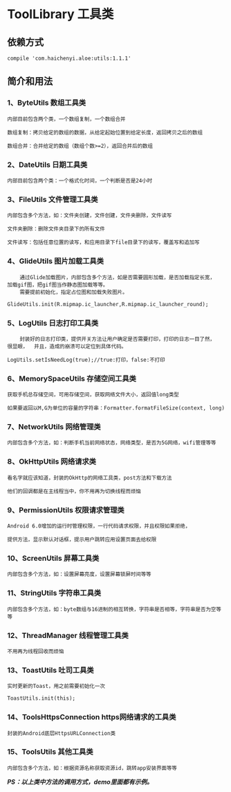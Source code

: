 # ToolLibrary 工具类

## 依赖方式
```
compile 'com.haichenyi.aloe:utils:1.1.1'
```

## 简介和用法

### 1、ByteUtils 数组工具类
    
    内部目前包含两个类，一个数组复制，一个数组合并
    
    数组复制：拷贝给定的数组的数据，从给定起始位置到给定长度，返回拷贝之后的数组
    
    数组合并：合并给定的数组（数组个数>=2），返回合并后的数组
    
### 2、DateUtils 日期工具类

    内部目前包含两个类：一个格式化时间，一个判断是否是24小时
    
### 3、FileUtils 文件管理工具类

    内部包含多个方法，如：文件夹创建，文件创建，文件夹删除，文件读写
    
    文件夹删除：删除文件夹目录下的所有文件
    
    文件读写：包括任意位置的读写，和应用目录下file目录下的读写，覆盖写和追加写

### 4、GlideUtils 图片加载工具类

        通过Glide加载图片，内部包含多个方法，如是否需要圆形加载，是否加载指定长宽，
    加载gif图，把gif图当作静态图加载等等。
        需要提前初始化，指定占位图和加载失败图片。
```
GlideUtils.init(R.mipmap.ic_launcher,R.mipmap.ic_launcher_round);
```

### 5、LogUtils 日志打印工具类
    
        封装好的日志打印类，提供开关方法让用户确定是否需要打印，打印的日志一目了然，
    很显眼，  并且，造成的崩溃可以定位到具体代码。
```
LogUtils.setIsNeedLog(true);//true:打印，false:不打印
```

### 6、MemorySpaceUtils 存储空间工具类

    获取手机总存储空间，可用存储空间，获取网络文件大小，返回值long类型
    
    如果要返回以M,G为单位的容量的字符串：Formatter.formatFileSize(context, long)

### 7、NetworkUtils 网络管理类 

    内部包含多个方法，如：判断手机当前网络状态，网络类型，是否为5G网络，wifi管理等等

### 8、OkHttpUtils 网络请求类

    看名字就应该知道，封装的OkHttp的网络工具类，post方法和下载方法
    
    他们的回调都是在主线程当中，你不用再为切换线程而烦恼
    
### 9、PermissionUtils 权限请求管理类

    Android 6.0增加的运行时管理权限，一行代码请求权限，并且权限如果拒绝，
    
    提供方法，显示默认对话框，提示用户跳转应用设置页面去给权限
    
### 10、ScreenUtils 屏幕工具类
    
    内部包含多个方法，如：设置屏幕亮度，设置屏幕锁屏时间等等

### 11、StringUtils 字符串工具类

    内部包含多个方法，如：byte数组与16进制的相互转换，字符串是否相等，字符串是否为空等等

### 12、ThreadManager 线程管理工具类

    不用再为线程回收而烦恼
    
### 13、ToastUtils 吐司工具类
    
    实时更新的Toast，用之前需要初始化一次
```
ToastUtils.init(this);
```
    
### 14、ToolsHttpsConnection https网络请求的工具类

    封装的Android底层HttpsURLConnection类
    
### 15、ToolsUtils 其他工具类

    内部包含多个方法，如：根据资源名称获取资源id，跳转app安装界面等等


***PS：以上类中方法的调用方式，demo里面都有示例。***